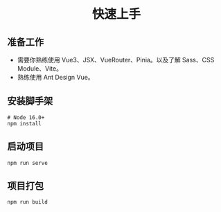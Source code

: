 <h1 align="center">
快速上手
</h1>

## 准备工作
- 需要你熟练使用 Vue3、JSX、VueRouter、Pinia。以及了解 Sass、CSS Module、Vite。
- 熟练使用 Ant Design Vue。

## 安装脚手架
```shell
# Node 16.0+
npm install
```

## 启动项目
```shell
npm run serve
```

## 项目打包
```shell
npm run build
```
